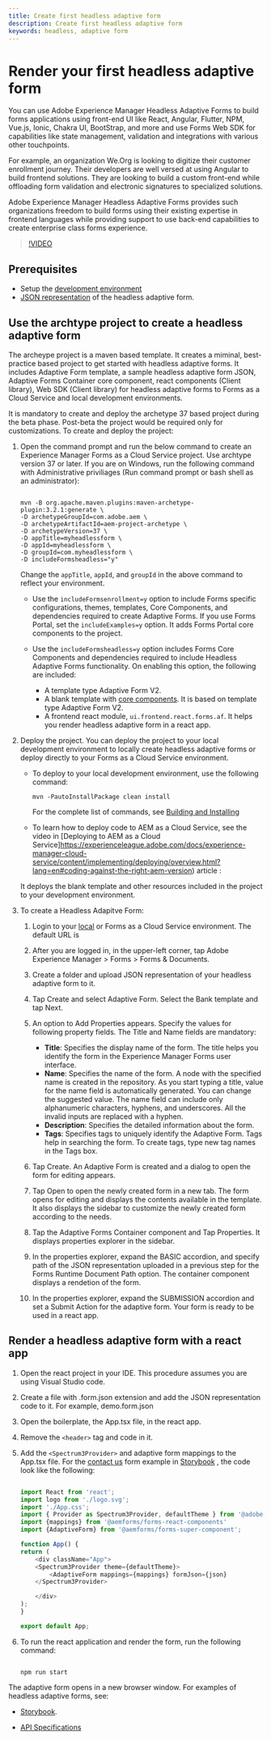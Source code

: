 ```yaml
---
title: Create first headless adaptive form
description: Create first headless adaptive form
keywords: headless, adaptive form
---
```


# Render your first headless adaptive form

You can use Adobe Experience Manager Headless Adaptive Forms to build forms applications using front-end UI like React, Angular, Flutter, NPM, Vue.js, Ionic, Chakra UI, BootStrap, and more and use  Forms Web SDK for capabilities like state management, validation and integrations with various other touchpoints.

For example, an organization We.Org is looking to digitize their customer enrollment journey. Their developers are well versed at using Angular to build frontend solutions. They are looking to build a custom front-end while offloading form validation and electronic signatures to specialized solutions.

Adobe Experience Manager Headless Adaptive Forms provides such organizations freedom to build forms using their existing expertise in frontend languages while providing support to use back-end capabilities to create enterprise class forms experience.

>[!VIDEO](https://video.tv.adobe.com/v/341011/)

## Prerequisites

* Setup the [development environment](setup-development-environment.md)
* [JSON representation](https://git.corp.adobe.com/pages/livecycle/af2-web-runtime/story/?path=/story/crispr-introduction--page) of the headless adaptive form.

## Use the archtype project to create a headless adaptive form

The archeype project is a maven based template. It creates a miminal, best-practice based project to get started with headless adaptive forms. It includes Adaptive Form template, a sample headless adaptive form JSON, Adaptive Forms Container core component, react components (Client library), Web SDK (Client library) for headless adaptive forms to Forms as a Cloud Service and local development environments.

It is mandatory to create and deploy the archetype 37 based project during the beta phase. Post-beta the project would be required only for customizations. To create and deploy the project:  

1. Open the command prompt and run the below command to create an Experience Manager Forms as a Cloud Service project. Use archtype version 37 or later. If you are on Windows, run the following command with Administrative priviliages (Run command prompt or bash shell as an administrator):   

    ```

    mvn -B org.apache.maven.plugins:maven-archetype-plugin:3.2.1:generate \
    -D archetypeGroupId=com.adobe.aem \
    -D archetypeArtifactId=aem-project-archetype \
    -D archetypeVersion=37 \
    -D appTitle=myheadlessform \
    -D appId=myheadlessform \
    -D groupId=com.myheadlessform \
    -D includeFormsheadless="y"  

    ```

    Change the `appTitle`, `appId`, and `groupId` in the above command to reflect your environment.

   * Use the `includeFormsenrollment=y` option to include Forms specific configurations, themes, templates, Core Components, and dependencies required to create Adaptive Forms. If you use Forms Portal, set the `includeExamples=y` option. It adds Forms Portal core components to the project.

   * Use the `includeFormsheadless=y` option includes Forms Core Components and dependencies required to include Headless Adaptive Forms functionality. On enabling this option, the following are included:  
        * A template type Adaptive Form V2.
        * A blank template with [core components](https://experienceleague.adobe.com/docs/experience-manager-core-components/using/introduction.html?lang=en). It is based on template type Adaptive Form V2.
        * A frontend react module, `ui.frontend.react.forms.af`. It helps you render headless adaptive form in a react app.  

1. Deploy the project. You can deploy the project to your local development environment to locally create headless adaptive forms or deploy directly to your Forms as a Cloud Service environment. 

    * To deploy to your local development environment, use the following command:

        `mvn -PautoInstallPackage clean install`

        For the complete list of commands, see [Building and Installing](https://experienceleague.adobe.com/docs/experience-manager-core-components/using/developing/archetype/using.html?lang=en#building-and-installing)
    
    *  To learn how to deploy code to AEM as a Cloud Service, see the video in [Deploying to AEM as a Cloud Service]https://experienceleague.adobe.com/docs/experience-manager-cloud-service/content/implementing/deploying/overview.html?lang=en#coding-against-the-right-aem-version) article :

    It deploys the blank template and other resources included in the project to your development environment.

1. To create a Headless Adapitve Form:

    1. Login to your [local](http://localhost:4502/) or Forms as a Cloud Service environment. The default URL is 

    1. After you are logged in, in the upper-left corner, tap Adobe Experience Manager > Forms > Forms & Documents.  

    1. Create a folder and upload JSON representation of your headless adaptive form to it.

    1. Tap Create and select Adaptive Form. Select the Bank template and tap Next.

    1. An option to Add Properties appears. Specify the values for following property fields. The Title and Name fields are mandatory:

        * **Title**: Specifies the display name of the form. The title helps you identify the form in the Experience Manager Forms user interface.
        * **Name**: Specifies the name of the form. A node with the specified name is created in the repository. As you start typing a title, value for the name field is automatically generated. You can change the suggested value. The name field can include only alphanumeric characters, hyphens, and underscores. All the invalid inputs are replaced with a hyphen.
        * **Description**: Specifies the detailed information about the form.
        * **Tags**: Specifies tags to uniquely identify the Adaptive Form. Tags help in searching the form. To create tags, type new tag names in the Tags box.

    1. Tap Create. An Adaptive Form is created and a dialog to open the form for editing appears.

    1. Tap Open to open the newly created form in a new tab. The form opens for editing and displays the contents available in the template. It also displays the sidebar to customize the newly created form according to the needs.

    1. Tap the Adaptive Forms Container component and Tap Properties. It displays properties explorer in the sidebar.

    1. In the properties explorer, expand the BASIC accordion, and specify path of the JSON representation uploaded in a previous step for the Forms Runtime Document Path option. The container component displays a rendetion of the form.

    1. In the properties explorer, expand the SUBMISSION accordion and set a Submit Action for the adaptive form. Your form is ready to be used in a react app.


## Render a headless adaptive form with a react app

1. Open the react project in your IDE. This procedure assumes you are using Visual Studio code.

1. Create a file with .form.json extension and add the JSON representation code to it. For example, demo.form.json

1. Open the boilerplate, the App.tsx file, in the react app.

1. Remove the `<header>` tag and code in it.

1. Add the `<Spectrum3Provider>` and adaptive form mappings to the App.tsx file. For the [contact us](https://git.corp.adobe.com/pages/livecycle/af2-web-runtime/story/?path=/story/crispr-introduction--page) form example in [Storybook](https://opensource.adobe.com/aem-forms-af-runtime/storybook/) , the code look like the following:

    ```JavaScript  

    import React from 'react';
    import logo from './logo.svg';
    import './App.css';
    import { Provider as Spectrum3Provider, defaultTheme } from '@adobe/react-spectrum'
    import {mappings} from '@aemforms/forms-react-components'
    import {AdaptiveForm} from '@aemforms/forms-super-component';

    function App() {
    return (
        <div className="App">
        <Spectrum3Provider theme={defaultTheme}>
            <AdaptiveForm mappings={mappings} formJson={json}
        </Spectrum3Provider>

        </div>
    );
    }

    export default App;
    ```

1. To run the react application and render the form, run the following command:

    ```Shell
    
    npm run start

    ```

The adaptive form opens in a new browser window. For examples of headless adaptive forms, see:

* [Storybook](https://git.corp.adobe.com/pages/livecycle/af2-web-runtime/story/?path=/story/crispr-introduction--page).

* [API Specifications](https://git.corp.adobe.com/pages/livecycle/af2-docs/spec/latest/internal/#_appendix_b_implementation_and_examples)
